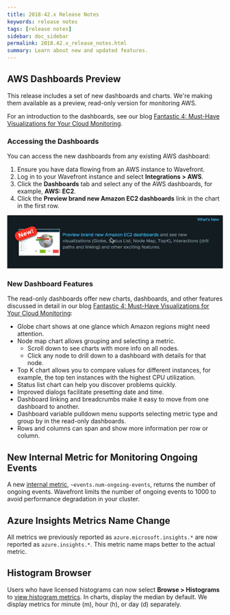 ```yaml
---
title: 2018-42.x Release Notes
keywords: release notes
tags: [release notes]
sidebar: doc_sidebar
permalink: 2018.42.x_release_notes.html
summary: Learn about new and updated features.
---
```


## AWS Dashboards Preview

This release includes a set of new dashboards and charts. We're making them available as a preview, read-only version for monitoring AWS.

For an introduction to the dashboards, see our blog [Fantastic 4: Must-Have Visualizations for Your Cloud Monitoring](https://www.wavefront.com/holistic-cloud-monitoring/).

### Accessing the Dashboards

You can access the new dashboards from any existing AWS dashboard:
1. Ensure you have data flowing from an AWS instance to Wavefront.
2. Log in to your Wavefront instance and select **Integrations > AWS**.
3. Click the **Dashboards** tab and select any of the AWS dashboards, for example, **AWS: EC2**.
4. Click the **Preview brand new Amazon EC2 dashboards** link in the chart in the first row.

![new dashboards](images/new_dashboards.png)

### New Dashboard Features

The read-only dashboards offer new charts, dashboards, and other features discussed in detail in our blog [Fantastic 4: Must-Have Visualizations for Your Cloud Monitoring](https://www.wavefront.com/holistic-cloud-monitoring/):
* Globe chart shows at one glance which Amazon regions might need attention.
* Node map chart allows grouping and selecting a metric.
  - Scroll down to see charts with more info on all nodes.
  - Click any node to drill down to a dashboard with details for that node.
* Top K chart allows you to compare values for different instances, for example, the top ten instances with the highest CPU utilization.
* Status list chart can help you discover problems quickly.
* Improved dialogs facilitate presetting date and time.
* Dashboard linking and breadcrumbs make it easy to move from one dashboard to another.
* Dashboard variable pulldown menu supports selecting metric type and group by in the read-only dashboards.
* Rows and columns can span and show more information per row or column.

## New  Internal Metric for Monitoring Ongoing Events

A new [internal metric](wavefront_monitoring.html#wavefront-internal-metrics-overview), `~events.num-ongoing-events`, returns the number of ongoing events. Wavefront limits the number of ongoing events to 1000 to avoid performance degradation in your cluster.

## Azure Insights Metrics Name Change

All metrics we previously reported as `azure.microsoft.insights.*` are now reported as `azure.insights.*`. This metric name maps better to the actual metric.

## Histogram Browser

Users who have licensed histograms can now select **Browse > Histograms** to [view histogram metrics](proxies_histograms.html#viewing-histogram-metrics). In charts, display the median by default. We display metrics for minute (m), hour (h), or day (d) separately.
